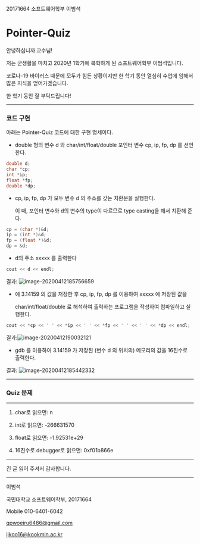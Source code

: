 20171664 소프트웨어학부 이범석



# Pointer-Quiz

안녕하십니까 교수님!

저는 군생활을 마치고 2020년 1학기에 복학하게 된 소프트웨어학부 이범석입니다. 

코로나-19 바이러스 때문에 모두가 힘든 상황이지만 한 학기 동안 열심히 수업에 임해서 많은 지식을 얻어가겠습니다.

한 학기 동안 잘 부탁드립니다!

---



### 코드 구현

아래는 Pointer-Quiz 코드에 대한 구현 명세이다.

- double 형의 변수 d 와 char/int/float/double 포인터 변수 cp, ip, fp, dp 를 선언한다.

```c++
double d;
char *cp;
int *ip;
float *fp;
double *dp;
```

- cp, ip, fp, dp 가 모두 변수 d 의 주소를 갖는 치환문을 실행한다.

  이 때, 포인터 변수와 d의 변수의 type이 다르므로 type casting을 해서 치환해 준다.

```c++
cp = (char *)&d;
ip = (int *)&d;
fp = (float *)&d;
dp = &d;
```

- d의 주소 xxxxx 를 출력한다

```c++
cout << d << endl;
```
결과: ![image-20200412185756659](/home/leebumseok/.config/Typora/typora-user-images/image-20200412185756659.png)

- 에 3.14159 의 값을 저장한 후 cp, ip, fp, dp 를 이용하여 xxxxx 에 저장된 값을

  char/int/float/double 로 해석하여 출력하는 프로그램을 작성하여 컴파일하고 실행한다.


```c++
cout << *cp << ' ' << *ip << ' ' << *fp << ' ' << ' ' << *dp << endl;
```
결과:![image-20200412190032121](/home/leebumseok/.config/Typora/typora-user-images/image-20200412190032121.png)
- gdb 를 이용하여 3.14159 가 저장된 (변수 d 의 위치의) 메모리의 값을 16진수로 출력한다.

결과: ![image-20200412185442332](/home/leebumseok/.config/Typora/typora-user-images/image-20200412185442332.png)

------



### Quiz 문제

------

1. char로 읽으면: n

2. int로 읽으면: -266631570

3. float로 읽으면: -1.92531e+29

4. 16진수로 debugger로 읽으면: 0xf01b866e

-----

   

긴 글 읽어 주셔서 감사합니다.



------

이범석

국민대학교 소프트웨어학부, 20171664

Mobile 010-6401-6042

qpwoeiru6486@gmail.com

ijkoo16@kookmin.ac.kr